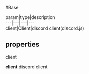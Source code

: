 #Base

param|type|description  
---|---|---|---  
client|Client|discord client(discord.js)  
  
## properties   
client  

**client**
discord client